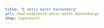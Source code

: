 ```yaml
---
title: "E aktiv markt Dannenberg"
url: /bad-wimpfen/e-aktiv-markt-dannenberg/
shop: Supermarkt
---
```


